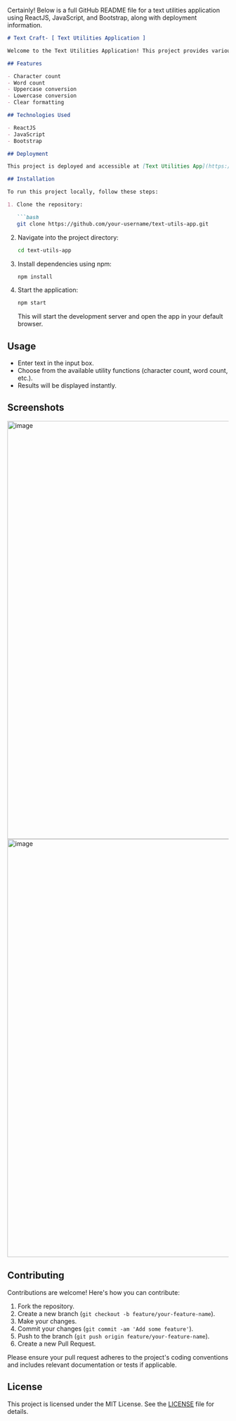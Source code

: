 Certainly! Below is a full GitHub README file for a text utilities application using ReactJS, JavaScript, and Bootstrap, along with deployment information.

```markdown
# Text Craft- [ Text Utilities Application ]

Welcome to the Text Utilities Application! This project provides various text utility functions built with ReactJS and styled using Bootstrap.

## Features

- Character count
- Word count
- Uppercase conversion
- Lowercase conversion
- Clear formatting

## Technologies Used

- ReactJS
- JavaScript
- Bootstrap

## Deployment

This project is deployed and accessible at [Text Utilities App](https://t-raft.netlify.app/).

## Installation

To run this project locally, follow these steps:

1. Clone the repository:

   ```bash
   git clone https://github.com/your-username/text-utils-app.git
   ```

2. Navigate into the project directory:

   ```bash
   cd text-utils-app
   ```

3. Install dependencies using npm:

   ```bash
   npm install
   ```

4. Start the application:

   ```bash
   npm start
   ```

   This will start the development server and open the app in your default browser.

## Usage

- Enter text in the input box.
- Choose from the available utility functions (character count, word count, etc.).
- Results will be displayed instantly.

## Screenshots

<img width="949" alt="image" src="https://github.com/Ankur-nbj/Text-Craft/assets/108694248/cc355d80-45f8-40f7-b1f1-ca8c78eaf25b">
<img width="949" alt="image" src="https://github.com/Ankur-nbj/Text-Craft/assets/108694248/edea4c95-b657-4b4f-ad4c-dfba6e56761f">



## Contributing

Contributions are welcome! Here's how you can contribute:

1. Fork the repository.
2. Create a new branch (`git checkout -b feature/your-feature-name`).
3. Make your changes.
4. Commit your changes (`git commit -am 'Add some feature'`).
5. Push to the branch (`git push origin feature/your-feature-name`).
6. Create a new Pull Request.

Please ensure your pull request adheres to the project's coding conventions and includes relevant documentation or tests if applicable.

## License

This project is licensed under the MIT License. See the [LICENSE](LICENSE) file for details.
